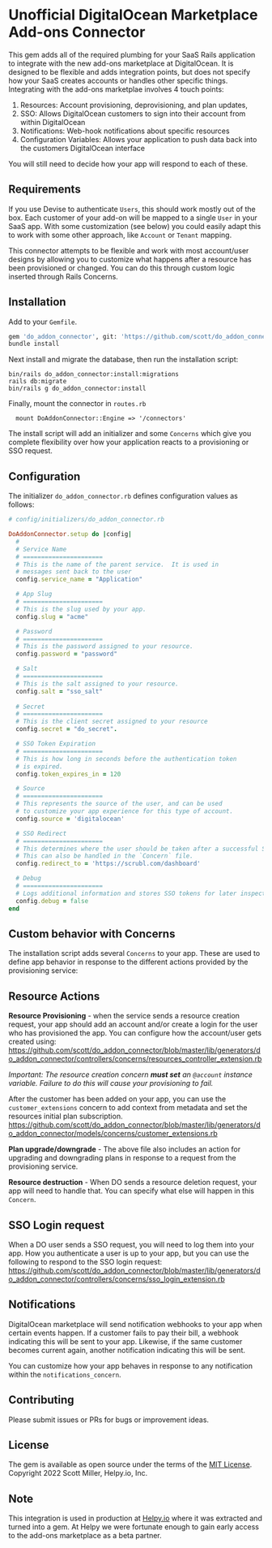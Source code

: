 # Unofficial DigitalOcean Marketplace Add-ons Connector

This gem adds all of the required plumbing for your SaaS Rails application to integrate with the new add-ons marketplace at DigitalOcean. It is designed to be flexible and adds integration points, but does not specify how your SaaS creates accounts or handles other specific things. Integrating with the add-ons marketplae involves 4 touch points: 

1. Resources: Account provisioning, deprovisioning, and plan updates, 
2. SSO: Allows DigitalOcean customers to sign into their account from within DigitalOcean
3. Notifications: Web-hook notifications about specific resources
4. Configuration Variables: Allows your application to push data back into the customers DigitalOcean interface

You will still need to decide how your app will respond to each of these.

## Requirements

If you use Devise to authenticate `Users`, this should work mostly out of the box.  Each customer of your add-on will be mapped to a single `User` in your SaaS app. With some customization (see below) you could easily adapt this to work with some other approach, like `Account` or `Tenant` mapping.

This connector attempts to be flexible and work with most account/user designs by allowing you to customize what happens after a resource has been provisioned or changed.  You can do this through custom logic inserted through Rails Concerns.

## Installation

Add to your `Gemfile`.

``` bash
gem 'do_addon_connector', git: 'https://github.com/scott/do_addon_connector'
bundle install
```

Next install and migrate the database, then run the installation script:

```
bin/rails do_addon_connector:install:migrations
rails db:migrate
bin/rails g do_addon_connector:install
```

Finally, mount the connector in `routes.rb`
```
  mount DoAddonConnector::Engine => '/connectors'
```

The install script will add an initializer and some `Concerns` which give you complete flexibility over how your application reacts to a provisioning or SSO request. 

## Configuration

The initializer `do_addon_connector.rb` defines configuration values as follows:

``` ruby
# config/initializers/do_addon_connector.rb

DoAddonConnector.setup do |config|
  # 
  # Service Name
  # ======================
  # This is the name of the parent service.  It is used in
  # messages sent back to the user 
  config.service_name = "Application"

  # App Slug
  # ======================
  # This is the slug used by your app.
  config.slug = "acme"

  # Password
  # ======================
  # This is the password assigned to your resource.
  config.password = "password" 

  # Salt
  # ======================
  # This is the salt assigned to your resource.
  config.salt = "sso_salt"
  
  # Secret
  # ======================
  # This is the client secret assigned to your resource
  config.secret = "do_secret".

  # SSO Token Expiration
  # ======================
  # This is how long in seconds before the authentication token 
  # is expired.
  config.token_expires_in = 120

  # Source
  # ======================
  # This represents the source of the user, and can be used
  # to customize your app experience for this type of account.
  config.source = 'digitalocean'

  # SSO Redirect
  # ======================
  # This determines where the user should be taken after a successful SSO.
  # This can also be handled in the `Concern` file.
  config.redirect_to = 'https://scrubl.com/dashboard'

  # Debug
  # ======================
  # Logs additional information and stores SSO tokens for later inspection
  config.debug = false
end

```
## Custom behavior with Concerns

The installation script adds several `Concerns` to your app.  These are used to define app behavior in response to the different actions provided by the provisioning service:

## Resource Actions

**Resource Provisioning** - when the service sends a resource creation request, your app should add an account and/or create a login for the user who has provisioned the app.  You can configure how the account/user gets created using: https://github.com/scott/do_addon_connector/blob/master/lib/generators/do_addon_connector/controllers/concerns/resources_controller_extension.rb

*Important: The resource creation concern **must set** an `@account` instance variable.  Failure to do this will cause your provisioning to fail.*

After the customer has been added on your app, you can use the `customer_extensions` concern to add context from metadata and set the resources initial plan subscription. https://github.com/scott/do_addon_connector/blob/master/lib/generators/do_addon_connector/models/concerns/customer_extensions.rb


**Plan upgrade/downgrade** - The above file also includes an action for upgrading and downgrading plans in response to a request from the provisioning service.

**Resource destruction** - When DO sends a resource deletion request, your app will need to handle that.  You can specify what else will happen in this `Concern`.

## SSO Login request 

When a DO user sends a SSO request, you will need to log them into your app. How you authenticate a user is up to your app, but you can use the following to respond to the SSO login request: https://github.com/scott/do_addon_connector/blob/master/lib/generators/do_addon_connector/controllers/concerns/sso_login_extension.rb

## Notifications

DigitalOcean marketplace will send notification webhooks to your app when certain events happen. If a customer fails to pay their bill, a webhook indicating this will be sent to your app.  Likewise, if the same customer becomes current again, another notification indicating this will be sent.

You can customize how your app behaves in response to any notification within the `notifications_concern`.


## Contributing
Please submit issues or PRs for bugs or improvement ideas.

## License
The gem is available as open source under the terms of the [MIT License](https://opensource.org/licenses/MIT). Copyright 2022 Scott Miller, Helpy.io, Inc.

## Note
This integration is used in production at [Helpy.io](https://helpy.io) where it was extracted and turned into a gem. At Helpy we were fortunate enough to gain early access to the add-ons marketplace as a beta partner.
